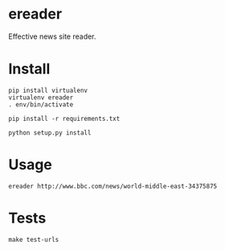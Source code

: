 ereader
=======

Effective news site reader.


Install
=======
    
    
    pip install virtualenv
    virtualenv ereader
    . env/bin/activate

    pip install -r requirements.txt

    python setup.py install


Usage
=====

    ereader http://www.bbc.com/news/world-middle-east-34375875

Tests
=====

    make test-urls


